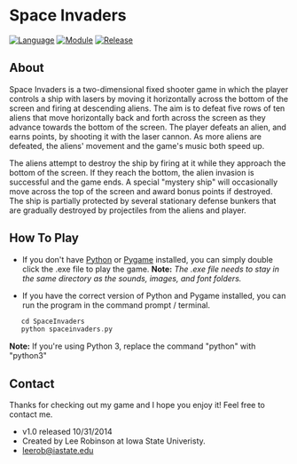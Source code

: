 Space Invaders
===========

[![Language](https://img.shields.io/badge/language-python-blue.svg?style=flat
)](https://www.python.org)
[![Module](https://img.shields.io/badge/module-pygame-brightgreen.svg?style=flat
)](http://www.pygame.org/news.html)
[![Release](https://img.shields.io/badge/release-v1.0-orange.svg?style=flat
)](http://www.leejamesrobinson.com/space-invaders.html)

About
-----
Space Invaders is a two-dimensional fixed shooter game in which the player controls a ship with lasers by moving it horizontally
across the bottom of the screen and firing at descending aliens. The aim is to defeat five rows of ten aliens that move
horizontally back and forth across the screen as they advance towards the bottom of the screen. The player defeats an alien,
and earns points, by shooting it with the laser cannon. As more aliens are defeated, the aliens' movement and the game's music
both speed up. 

The aliens attempt to destroy the ship by firing at it while they approach the bottom of the screen. If they reach the bottom,
the alien invasion is successful and the game ends. A special "mystery ship" will occasionally move across the top of the
screen and award bonus points if destroyed. The ship is partially protected by several stationary defense bunkers that are
gradually destroyed by projectiles from the aliens and player.

How To Play
----
 - If you don't have [Python](https://www.python.org/downloads/) or [Pygame](http://www.pygame.org/download.shtml) installed, you can simply double click the .exe file to play the game.
   **Note:** *The .exe file needs to stay in the same directory as the sounds, images, and font folders.*
   
 - If you have the correct version of Python and Pygame installed, you can run the program in the command prompt / terminal.
 ``` c
 	cd SpaceInvaders
 	python spaceinvaders.py
 ```
 **Note:** If you're using Python 3, replace the command "python" with "python3"


Contact
----
Thanks for checking out my game and I hope you enjoy it! Feel free to contact me.

- v1.0 released 10/31/2014
- Created by Lee Robinson at Iowa State Univeristy.
- leerob@iastate.edu
